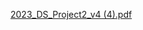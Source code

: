 [2023_DS_Project2_v4 (4).pdf](https://github.com/user-attachments/files/17790628/2023_DS_Project2_v4.4.pdf)
